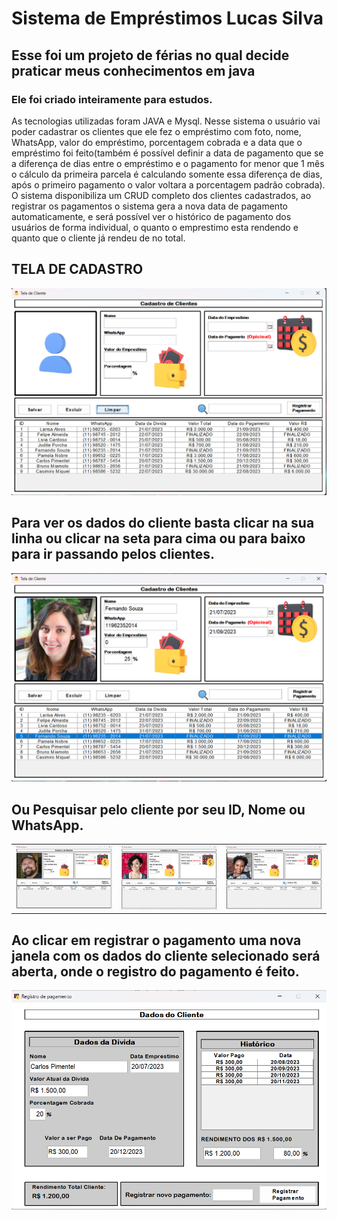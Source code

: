 # Sistema de Empréstimos Lucas Silva
<h2>Esse foi um projeto de férias no qual decide praticar meus conhecimentos em java</h2>
<h3>Ele foi criado inteiramente para estudos.</h3>
As tecnologias utilizadas foram JAVA e Mysql. Nesse sistema o usuário vai poder cadastrar os clientes que ele fez o empréstimo com foto, nome, WhatsApp, valor do empréstimo, porcentagem cobrada e a data que o empréstimo foi feito(também é possível definir a data de pagamento que se a diferença de dias entre o empréstimo e o pagamento for menor que 1 mês o cálculo da primeira parcela é calculando somente essa diferença de dias, após o primeiro pagamento o valor voltara a porcentagem padrão cobrada). O sistema disponibiliza um CRUD completo dos clientes cadastrados, ao registrar os pagamentos o sistema gera a nova data de pagamento automaticamente, e será possível ver o histórico de pagamento dos usuários de forma individual, o quanto o emprestimo esta rendendo e quanto que o cliente já rendeu de no total.

## TELA DE CADASTRO
![Tela Cadastro](https://github.com/LucasSilvaLLima/Emprestimos/blob/main/consignado/src/main/resources/assets/TelaCadastro.png)

## Para ver os dados do cliente basta clicar na sua linha ou clicar na seta para cima ou para baixo para ir passando pelos clientes.
![Tela Cadastro](https://github.com/LucasSilvaLLima/Emprestimos/blob/main/consignado/src/main/resources/assets/ClienteSelecionado.png)

## Ou Pesquisar pelo cliente por seu ID, Nome ou WhatsApp.
<table>
  <tr>
    <td><img src="https://github.com/LucasSilvaLLima/Emprestimos/blob/main/consignado/src/main/resources/assets/ClientePesquisaId.png" alt="Imagem 1" width="400"></td>
    <td><img src="https://github.com/LucasSilvaLLima/Emprestimos/blob/main/consignado/src/main/resources/assets/ClientePesquisaNome.png" alt="Imagem 2" width="400"></td>
    <td><img src="https://github.com/LucasSilvaLLima/Emprestimos/blob/main/consignado/src/main/resources/assets/ClientePesquisaWhats.png" alt="Imagem 3" width="400"></td>
  </tr>
</table>

## Ao clicar em registrar o pagamento uma nova janela com os dados do cliente selecionado será aberta, onde o registro do pagamento é feito.
![Tela Cadastro](https://github.com/LucasSilvaLLima/Emprestimos/blob/main/consignado/src/main/resources/assets/ClienteDados.png)
